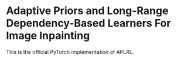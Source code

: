 # Adaptive Priors and Long-Range Dependency-Based Learners For Image Inpainting
This is the official PyTorch implementation of APLRL.
